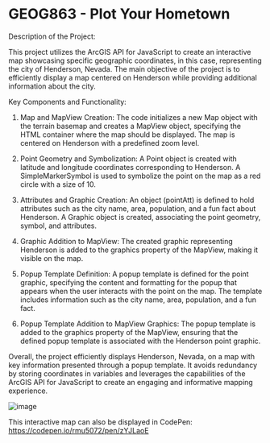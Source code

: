 # GEOG863 - Plot Your Hometown

Description of the Project:

This project utilizes the ArcGIS API for JavaScript to create an interactive map showcasing specific geographic coordinates, in this case, representing the city of Henderson, Nevada. The main objective of the project is to efficiently display a map centered on Henderson while providing additional information about the city.

Key Components and Functionality:

1. Map and MapView Creation: The code initializes a new Map object with the terrain basemap and creates a MapView object, specifying the HTML container where the map should be displayed. The map is centered on Henderson with a predefined zoom level.

2. Point Geometry and Symbolization: A Point object is created with latitude and longitude coordinates corresponding to Henderson. A SimpleMarkerSymbol is used to symbolize the point on the map as a red circle with a size of 10.

3. Attributes and Graphic Creation: An object (pointAtt) is defined to hold attributes such as the city name, area, population, and a fun fact about Henderson. A Graphic object is created, associating the point geometry, symbol, and attributes.

4. Graphic Addition to MapView: The created graphic representing Henderson is added to the graphics property of the MapView, making it visible on the map.

5. Popup Template Definition: A popup template is defined for the point graphic, specifying the content and formatting for the popup that appears when the user interacts with the point on the map. The template includes information such as the city name, area, population, and a fun fact.

6. Popup Template Addition to MapView Graphics: The popup template is added to the graphics property of the MapView, ensuring that the defined popup template is associated with the Henderson point graphic.

Overall, the project efficiently displays Henderson, Nevada, on a map with key information presented through a popup template. It avoids redundancy by storing coordinates in variables and leverages the capabilities of the ArcGIS API for JavaScript to create an engaging and informative mapping experience.

![image](https://github.com/bec-in-tech/GEOG863-Plot-Your-Hometown/assets/120440399/9ebb6f9d-07a0-42d7-a35a-cdc5d5ac14f8)

This interactive map can also be displayed in CodePen: https://codepen.io/rmu5072/pen/zYJLaoE
